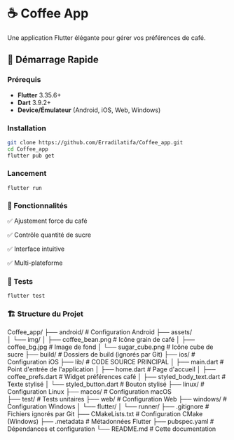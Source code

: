 # ☕ Coffee App

Une application Flutter élégante pour gérer vos préférences de café.

## 🚀 Démarrage Rapide

### Prérequis

- **Flutter** 3.35.6+
- **Dart** 3.9.2+
- **Device/Émulateur** (Android, iOS, Web, Windows)

### Installation

```bash
git clone https://github.com/Erradilatifa/Coffee_app.git
cd Coffee_app
flutter pub get
```

### Lancement
```
flutter run
```
### 📱 Fonctionnalités
✅ Ajustement force du café

✅ Contrôle quantité de sucre

✅ Interface intuitive

✅ Multi-plateforme


### 🧪 Tests
```
flutter test

```

### 🏗️ Structure du Projet
Coffee_app/
├── android/                 # Configuration Android
├── assets/                  
│   └── img/
│       ├── coffee_bean.png  # Icône grain de café
│       ├── coffee_bg.jpg    # Image de fond
│       └── sugar_cube.png   # Icône cube de sucre
├── build/                   # Dossiers de build (ignorés par Git)
├── ios/                     # Configuration iOS
├── lib/                     # CODE SOURCE PRINCIPAL
│   ├── main.dart            # Point d'entrée de l'application
│   ├── home.dart            # Page d'accueil
│   ├── coffee_prefs.dart    # Widget préférences café
│   ├── styled_body_text.dart # Texte stylisé
│   └── styled_button.dart   # Bouton stylisé
├── linux/                   # Configuration Linux
├── macos/                   # Configuration macOS  
├── test/                    # Tests unitaires
├── web/                     # Configuration Web
├── windows/                 # Configuration Windows
│   └── flutter/
│       └── runner/
├── .gitignore              # Fichiers ignorés par Git
├── CMakeLists.txt          # Configuration CMake (Windows)
├── .metadata               # Métadonnées Flutter
├── pubspec.yaml            # Dépendances et configuration
└── README.md               # Cette documentation

